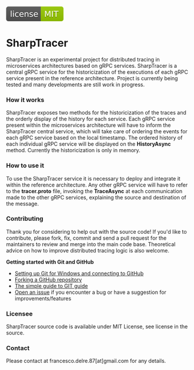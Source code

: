 [![Github license](mit.svg)](https://github.com/engineering87/SharpTracer/blob/master/LICENSE)

# SharpTracer
SharpTracer is an experimental project for distributed tracing in microservices architectures based on gRPC services. SharpTracer is a central gRPC service for the historicization of the executions of each gRPC service present in the reference architecture.
Project is currently being tested and many developments are still work in progress.

### How it works
SharpTracer exposes two methods for the historicization of the traces and the orderly display of the history for each service.
Each gRPC service present within the microservices architecture will have to inform the SharpTracer central service, which will take care of ordering the events for each gRPC service based on the local timestamp. The ordered history of each individual gRPC service will be displayed on the **HistoryAsync** method.
Currently the historicization is only in memory.

### How to use it
To use the SharpTracer service it is necessary to deploy and integrate it within the reference architecture. Any other gRPC service will have to refer to the **tracer.proto** file, invoking the **TraceAsync** at each communication made to the other gRPC services, explaining the source and destination of the message.

### Contributing
Thank you for considering to help out with the source code!
If you'd like to contribute, please fork, fix, commit and send a pull request for the maintainers to review and merge into the main code base.
Theoretical advice on how to improve distributed tracing logic is also welcome.

**Getting started with Git and GitHub**

 * [Setting up Git for Windows and connecting to GitHub](http://help.github.com/win-set-up-git/)
 * [Forking a GitHub repository](http://help.github.com/fork-a-repo/)
 * [The simple guide to GIT guide](http://rogerdudler.github.com/git-guide/)
 * [Open an issue](https://github.com/engineering87/SharpTracer/issues) if you encounter a bug or have a suggestion for improvements/features

### Licensee
SharpTracer source code is available under MIT License, see license in the source.

### Contact
Please contact at francesco.delre.87[at]gmail.com for any details.
